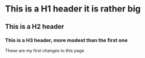 # This is a H1 header it is rather big
## This is a H2 header
### This is a H3 header, more modest than the first one

These are my first changes to this page













































































































































